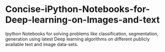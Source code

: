 # Concise-iPython-Notebooks-for-Deep-learning-on-Images-and-text
Ipython Notebooks for solving problems like classification, segmentation, generation using latest Deep learning algorithms on different publicly available text and image data-sets. 
